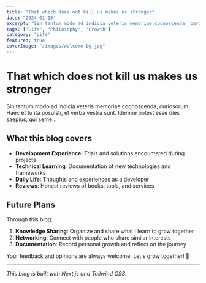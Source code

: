 ```yaml
---
title: "That which does not kill us makes us stronger"
date: "2024-01-15"
excerpt: "Sin tantum modo ad indicia veteris memoriae cognoscenda, curiosorum. Haec et tu ita posuisti, et verba vestra sunt. Idemne potest esse dies saepius, qui seme..."
tags: ["Life", "Philosophy", "Growth"]
category: "Life"
featured: true
coverImage: "/images/welcome-bg.jpg"
---
```


# That which does not kill us makes us stronger

Sin tantum modo ad indicia veteris memoriae cognoscenda, curiosorum. Haec et tu ita posuisti, et verba vestra sunt. Idemne potest esse dies saepius, qui seme...

## What this blog covers

- **Development Experience**: Trials and solutions encountered during projects
- **Technical Learning**: Documentation of new technologies and frameworks
- **Daily Life**: Thoughts and experiences as a developer
- **Reviews**: Honest reviews of books, tools, and services

## Future Plans

Through this blog:

1. **Knowledge Sharing**: Organize and share what I learn to grow together
2. **Networking**: Connect with people who share similar interests
3. **Documentation**: Record personal growth and reflect on the journey

Your feedback and opinions are always welcome. Let's grow together! 🚀

---

*This blog is built with Next.js and Tailwind CSS.*
